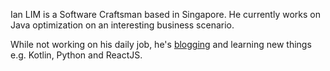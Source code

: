 Ian LIM is a Software Craftsman based in Singapore. He currently works on Java optimization on an interesting business scenario.

While not working on his daily job, he's [blogging](https://mallim.github.io) and learning new things e.g. Kotlin, Python and ReactJS.




